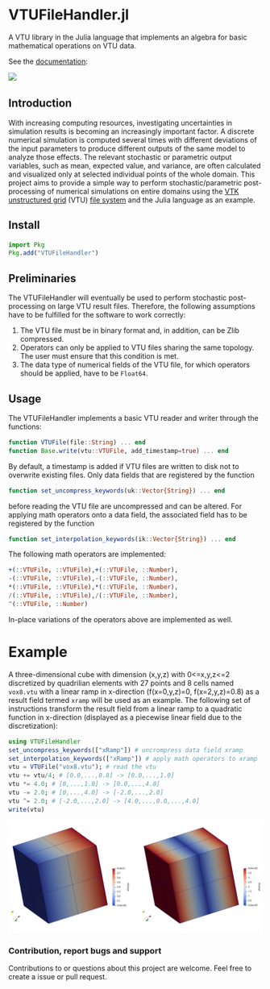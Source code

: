 # VTUFileHandler.jl
A VTU library in the Julia language that implements an algebra for basic mathematical operations on VTU data.

See the [documentation](https://baxmittens.github.io/VTUFileHandler.jl/dev/):

[![][docs-dev-img]][docs-dev-url]

## Introduction

With increasing computing resources, investigating uncertainties in simulation results is becoming an increasingly important factor. A discrete numerical simulation is computed several times with different deviations of the input parameters to produce different outputs of the same model to analyze those effects. The relevant stochastic or parametric output variables, such as mean, expected value, and variance, are often calculated and visualized only at selected individual points of the whole domain. This project aims to provide a simple way to perform stochastic/parametric post-processing of numerical simulations on entire domains using the [VTK unstructured grid](https://vtk.org/) (VTU) [file system](https://vtk.org/wp-content/uploads/2015/04/file-formats.pdf) and the Julia language as an example.

## Install

```julia
import Pkg
Pkg.add("VTUFileHandler")
```

## Preliminaries 

The VTUFileHandler will eventually be used to perform stochastic post-processing on large VTU result files. Therefore, the following assumptions have to be fulfilled for the software to work correctly:

1. The VTU file must be in binary format and, in addition, can be Zlib compressed.
2. Operators can only be applied to VTU files sharing the same topology. The user must ensure that this condition is met.
3. The data type of numerical fields of the VTU file, for which operators should be applied, have to be `Float64`.

## Usage

The VTUFileHandler implements a basic VTU reader and writer through the functions:
```julia
function VTUFile(file::String) ... end 
function Base.write(vtu::VTUFile, add_timestamp=true) ... end
```
By default, a timestamp is added if VTU files are written to disk not to overwrite existing files. Only data fields that are registered by the function 
```julia
function set_uncompress_keywords(uk::Vector{String}) ... end
```
before reading the VTU file are uncompressed and can be altered. For applying math operators onto a data field, the associated field has to be registered by the function 
```julia
function set_interpolation_keywords(ik::Vector{String}) ... end
```
The following math operators are implemented:
```julia 
+(::VTUFile, ::VTUFile),+(::VTUFile, ::Number),
-(::VTUFile, ::VTUFile),-(::VTUFile, ::Number),
*(::VTUFile, ::VTUFile),*(::VTUFile, ::Number),
/(::VTUFile, ::VTUFile),/(::VTUFile, ::Number),
^(::VTUFile, ::Number)
```
In-place variations of the operators above are implemented as well.


# Example

A three-dimensional cube with dimension (x,y,z) with 0<=x,y,z<=2 discretized by quadrilian elements with 27 points and 8 cells named `vox8.vtu` with a linear ramp in x-direction (f(x=0,y,z)=0, f(x=2,y,z)=0.8) as a result field termed `xramp` will be used as an example. The following set of instructions transform the result field from a linear ramp to a quadratic function in x-direction (displayed as a piecewise linear field due to the discretization):
```julia
using VTUFileHandler
set_uncompress_keywords(["xRamp"]) # uncrompress data field xramp
set_interpolation_keywords(["xRamp"]) # apply math operators to xramp
vtu = VTUFile("vox8.vtu"); # read the vtu
vtu += vtu/4; # [0.0,...,0.8] -> [0.0,...,1.0]
vtu *= 4.0; # [0,...,1.0] -> [0.0,...,4.0]
vtu -= 2.0; # [0,...,4.0] -> [-2.0,...,2.0]
vtu ^= 2.0; # [-2.0,...,2.0] -> [4.0,...,0.0,...,4.0]
write(vtu)
```

![Cube with initial result field (left). Cube with manipulated result field (right).\label{fig:1}](xramp1.PNG)

### Contribution, report bugs and support

Contributions to or questions about this project are welcome. Feel free to create a issue or pull request.

[docs-dev-img]: https://img.shields.io/badge/docs-dev-blue.svg
[docs-dev-url]: https://baxmittens.github.io/VTUFileHandler.jl/dev/
